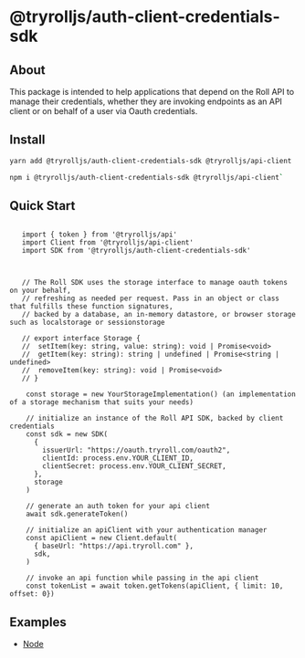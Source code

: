 # @tryrolljs/auth-client-credentials-sdk

## About

This package is intended to help applications that depend on the Roll API to manage their credentials, whether they are invoking endpoints as an API client or on behalf of a user via Oauth credentials.

## Install

```sh
yarn add @tryrolljs/auth-client-credentials-sdk @tryrolljs/api-client
```

```sh
npm i @tryrolljs/auth-client-credentials-sdk @tryrolljs/api-client`
```

## Quick Start

```

   import { token } from '@tryrolljs/api'
   import Client from '@tryrolljs/api-client'
   import SDK from '@tryrolljs/auth-client-credentials-sdk'



   // The Roll SDK uses the storage interface to manage oauth tokens on your behalf,
   // refreshing as needed per request. Pass in an object or class that fulfills these function signatures,
   // backed by a database, an in-memory datastore, or browser storage such as localstorage or sessionstorage

   // export interface Storage {
   //  setItem(key: string, value: string): void | Promise<void>
   //  getItem(key: string): string | undefined | Promise<string | undefined>
   //  removeItem(key: string): void | Promise<void>
   // }

    const storage = new YourStorageImplementation() (an implementation of a storage mechanism that suits your needs)

    // initialize an instance of the Roll API SDK, backed by client credentials
    const sdk = new SDK(
      {
        issuerUrl: "https://oauth.tryroll.com/oauth2",
        clientId: process.env.YOUR_CLIENT_ID,
        clientSecret: process.env.YOUR_CLIENT_SECRET,
      },
      storage
    )

    // generate an auth token for your api client
    await sdk.generateToken()

    // initialize an apiClient with your authentication manager
    const apiClient = new Client.default(
      { baseUrl: "https://api.tryroll.com" },
      sdk,
    )

    // invoke an api function while passing in the api client
    const tokenList = await token.getTokens(apiClient, { limit: 10, offset: 0})
```

## Examples

- [Node](/examples/example-node-client/)
